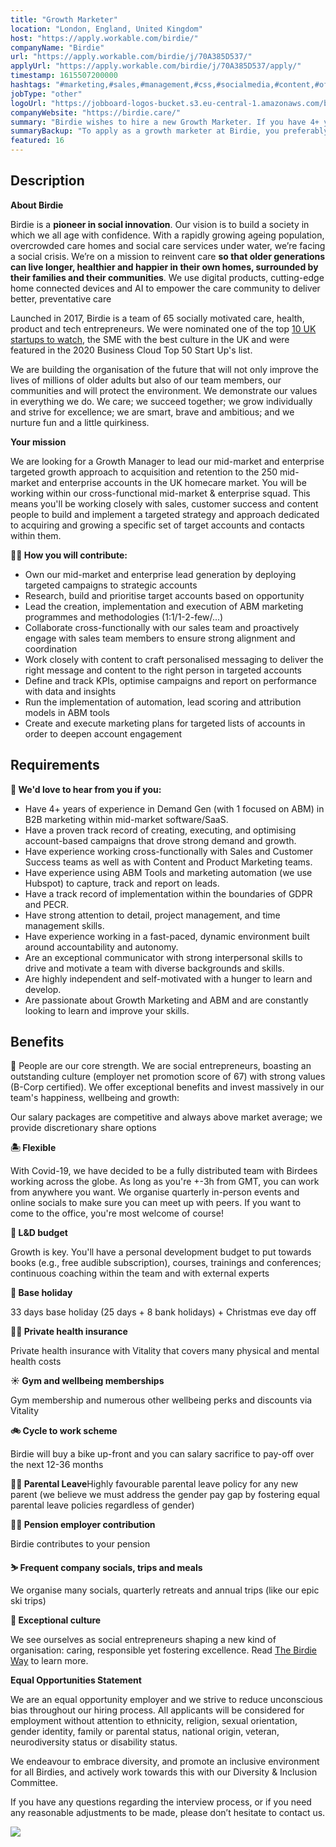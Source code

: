 ```yaml
---
title: "Growth Marketer"
location: "London, England, United Kingdom"
host: "https://apply.workable.com/birdie/"
companyName: "Birdie"
url: "https://apply.workable.com/birdie/j/70A385D537/"
applyUrl: "https://apply.workable.com/birdie/j/70A385D537/apply/"
timestamp: 1615507200000
hashtags: "#marketing,#sales,#management,#css,#socialmedia,#content,#office"
jobType: "other"
logoUrl: "https://jobboard-logos-bucket.s3.eu-central-1.amazonaws.com/birdie"
companyWebsite: "https://birdie.care/"
summary: "Birdie wishes to hire a new Growth Marketer. If you have 4+ years of experience in Demand Gen, consider applying."
summaryBackup: "To apply as a growth marketer at Birdie, you preferably need to have some knowledge of: #marketing, #socialmedia, #content."
featured: 16
---
```


## Description

**About Birdie**

Birdie is a **pioneer in social innovation**. Our vision is to build a society in which we all age with confidence. With a rapidly growing ageing population, overcrowded care homes and social care services under water, we’re facing a social crisis. We’re on a mission to reinvent care **so that older generations can live longer, healthier and happier in their own homes, surrounded by their families and their communities**. We use digital products, cutting-edge home connected devices and AI to empower the care community to deliver better, preventative care

Launched in 2017, Birdie is a team of 65 socially motivated care, health, product and tech entrepreneurs. We were nominated one of the top [10 UK startups to watch](https://www.eu-startups.com/2019/01/10-uk-startups-to-look-out-for-in-2019/), the SME with the best culture in the UK and were featured in the 2020 Business Cloud Top 50 Start Up's list.

We are building the organisation of the future that will not only improve the lives of millions of older adults but also of our team members, our communities and will protect the environment. We demonstrate our values in everything we do. We care; we succeed together; we grow individually and strive for excellence; we are smart, brave and ambitious; and we nurture fun and a little quirkiness.

**Your mission**

We are looking for a Growth Manager to lead our mid-market and enterprise targeted growth approach to acquisition and retention to the 250 mid-market and enterprise accounts in the UK homecare market. You will be working within our cross-functional mid-market & enterprise squad. This means you'll be working closely with sales, customer success and content people to build and implement a targeted strategy and approach dedicated to acquiring and growing a specific set of target accounts and contacts within them.

**🦸‍♀️ How you will contribute:**

*   Own our mid-market and enterprise lead generation by deploying targeted campaigns to strategic accounts
*   Research, build and prioritise target accounts based on opportunity
*   Lead the creation, implementation and execution of ABM marketing programmes and methodologies (1:1/1-2-few/...)
*   Collaborate cross-functionally with our sales team and proactively engage with sales team members to ensure strong alignment and coordination
*   Work closely with content to craft personalised messaging to deliver the right message and content to the right person in targeted accounts
*   Define and track KPIs, optimise campaigns and report on performance with data and insights
*   Run the implementation of automation, lead scoring and attribution models in ABM tools
*   Create and execute marketing plans for targeted lists of accounts in order to deepen account engagement

## Requirements

**🤩 We'd love to hear from you if you:**

*   Have 4+ years of experience in Demand Gen (with 1 focused on ABM) in B2B marketing within mid-market software/SaaS.
*   Have a proven track record of creating, executing, and optimising account-based campaigns that drove strong demand and growth.
*   Have experience working cross-functionally with Sales and Customer Success teams as well as with Content and Product Marketing teams.
*   Have experience using ABM Tools and marketing automation (we use Hubspot) to capture, track and report on leads.
*   Have a track record of implementation within the boundaries of GDPR and PECR.
*   Have strong attention to detail, project management, and time management skills.
*   Have experience working in a fast-paced, dynamic environment built around accountability and autonomy.
*   Are an exceptional communicator with strong interpersonal skills to drive and motivate a team with diverse backgrounds and skills.
*   Are highly independent and self-motivated with a hunger to learn and develop.
*   Are passionate about Growth Marketing and ABM and are constantly looking to learn and improve your skills.

## Benefits

🙌 People are our core strength. We are social entrepreneurs, boasting an outstanding culture (employer net promotion score of 67) with strong values (B-Corp certified). We offer exceptional benefits and invest massively in our team's happiness, wellbeing and growth:

Our salary packages are competitive and always above market average; we provide discretionary share options

**🏝 Flexible**

With Covid-19, we have decided to be a fully distributed team with Birdees working across the globe. As long as you're +-3h from GMT, you can work from anywhere you want. We organise quarterly in-person events and online socials to make sure you can meet up with peers. If you want to come to the office, you're most welcome of course!

**🌱 L&D budget**

Growth is key. You'll have a personal development budget to put towards books (e.g., free audible subscription), courses, trainings and conferences; continuous coaching within the team and with external experts

**🌴 Base holiday**

33 days base holiday (25 days + 8 bank holidays) + Christmas eve day off

**👩‍⚕️ Private health insurance**

Private health insurance with Vitality that covers many physical and mental health costs

**☀️ Gym and wellbeing memberships**

Gym membership and numerous other wellbeing perks and discounts via Vitality

**🚲 Cycle to work scheme**

Birdie will buy a bike up-front and you can salary sacrifice to pay-off over the next 12-36 months

**👼🏽 Parental Leave**Highly favourable parental leave policy for any new parent (we believe we must address the gender pay gap by fostering equal parental leave policies regardless of gender)

**👵🏻 Pension employer contribution**

Birdie contributes to your pension

**⛷ Frequent company socials, trips and meals**

We organise many socials, quarterly retreats and annual trips (like our epic ski trips)

**🤗 Exceptional culture**

We see ourselves as social entrepreneurs shaping a new kind of organisation: caring, responsible yet fostering excellence. Read [The Birdie Way](https://birdie.care/blog/the-birdie-way-how-we-are-building-the-best-place-to-work-one-day-at-a-time) to learn more.

**Equal Opportunities Statement**

We are an equal opportunity employer and we strive to reduce unconscious bias throughout our hiring process. All applicants will be considered for employment without attention to ethnicity, religion, sexual orientation, gender identity, family or parental status, national origin, veteran, neurodiversity status or disability status.

We endeavour to embrace diversity, and promote an inclusive environment for all Birdies, and actively work towards this with our Diversity & Inclusion Committee.

If you have any questions regarding the interview process, or if you need any reasonable adjustments to be made, please don’t hesitate to contact us.

![](https://workablehr.s3.amazonaws.com/uploads/photos/342373/e0b28987347c16d2ed682d74d83d57c6.jpg)
